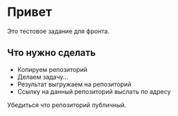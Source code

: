 # Привет #

Это тестовое задание для фронта.

## Что нужно сделать
- Копируем репозиторий 
- Делаем задачу...
- Результат выгружаем на репозиторий
- Ссылку на данный репозиторий выслать по адресу

Убедиться что репозиторий публичный. 